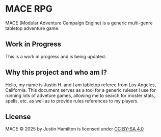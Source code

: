 # MACE RPG

MACE (Modular Adventure Campaign Engine) is a generic multi-genre tabletop adventure game.


## Work in Progress

This is a work in progress and is being updated.


## Why this project and who am I?

Hello, my name is Justin H. and I am tabletop referee from Los Angeles, California. This document serves as a tool for a generic ruleset I use for running lots of adveture games, allowing me to search for moster stats, spells, etc. as well as to provide rules references to my players.

## License

 MACE © 2025 by Justin Hamilton is licensed under [CC BY-SA 4.0](https://creativecommons.org/licenses/by-sa/4.0/?ref=chooser-v1)


